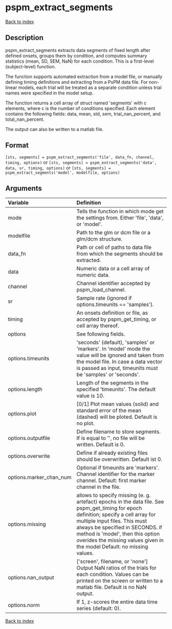 # pspm_extract_segments
[Back to index](/PsPM/ref/)

## Description

pspm_extract_segments extracts data segments of fixed length after defined onsets, groups them by condition, and computes summary statistics (mean, SD, SEM, NaN) for each condition. This is a first-level (subject-level) function. 

The function supports automated extraction from a model file, or manually defining timing definitions and extracting from a PsPM data file. For non-linear models, each trial will be treated as a separate condition unless trial names were specified in the model setup.

The function returns a cell array of struct named 'segments' with c elements, where c is the number of conditions specified. Each element contains the following fields: data, mean, std, sem, trial_nan_percent, and total_nan_percent. 

The output can also be written to a matlab file. 


## Format

`[sts, segments] = pspm_extract_segments('file', data_fn, channel, timing, options)` or
`[sts, segments] = pspm_extract_segments('data', data, sr, timing, options)` or
`[sts, segments] = pspm_extract_segments('model', modelfile, options)`


## Arguments

| Variable | Definition |
|:--|:--|
| mode | Tells the function in which mode get the settings from. Either 'file', 'data', or 'model'. |
| modelfile | Path to the glm or dcm file or a glm/dcm structure. |
| data_fn | Path or cell of paths to data file from which the segments should be extracted. |
| data | Numeric data or a cell array of numeric data. |
| channel | Channel identifier accepted by pspm_load_channel. |
| sr | Sample rate (ignored if options.timeunits == 'samples'). |
| timing | An onsets definition or file, as accepted by pspm_get_timing, or cell array thereof. |
| options | See following fields. |
| options.timeunits | 'seconds' (default), 'samples' or 'markers'. In 'model' mode the value will be ignored and taken from the model file. In case a data vector is passed as input, timeunits must be 'samples' or 'seconds'. |
| options.length | Length of the segments in the specified 'timeunits'. The default value is 10. |
| options.plot | [0/1] Plot mean values (solid) and standard error of the mean (dashed) will be ploted. Default is no plot. |
| options.outputfile | Define filename to store segments. If is equal to '', no file will be written. Default is 0. |
| options.overwrite | Define if already existing files should be overwritten. Default ist 0. |
| options.marker_chan_num | Optional if timeunits are 'markers'. Channel identifier for the marker channel. Default: first marker channel in the file. |
| options.missing | allows to specify missing (e. g. artefact) epochs in the data file. See pspm_get_timing for epoch definition; specify a cell array for multiple input files. This must always be specified in SECONDS. if method is 'model', then this option overides the missing values given in the model Default: no missing values. |
| options.nan_output | ['screen', filename, or 'none'] Output NaN ratios of the trials for each condition. Values can be printed on the screen or written to a matlab file. Default is no NaN output. |
| options.norm | If 1, z-scores the entire data time series (default: 0). |

[Back to index](/PsPM/ref/)
